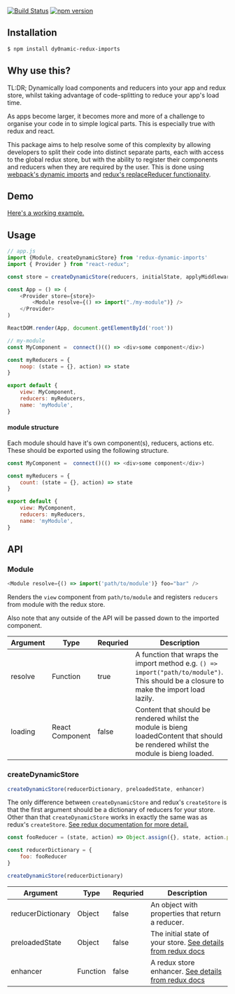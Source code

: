 [![Build Status](https://travis-ci.org/jpgorman/dynamic-redux-imports.svg?branch=master)](https://travis-ci.org/jpgorman/dynamic-redux-imports)
[![npm version](https://badge.fury.io/js/dynamic-redux-imports.svg)](https://badge.fury.io/js/dynamic-redux-imports)

## Installation

```sh
$ npm install dy0namic-redux-imports
```

## Why use this?

TL:DR; Dynamically load components and reducers into your app and redux store, whilst taking advantage of code-splitting to reduce your app's load time.

As apps become larger, it becomes more and more of a challenge to organise your code in to simple logical parts. This is especially true with redux and react.

This package aims to help resolve some of this complexity by allowing developers to split their code into distinct separate parts, each with access to the global redux store, but with the ability to register their components and reducers when they are required by the user. This is done using [webpack's dynamic imports](https://webpack.js.org/guides/code-splitting/#dynamic-imports) and [redux's replaceReducer functionality](https://reduxjs.org/api/store#replacereducer-next-reducer).

## Demo

[Here's a working example.](https://codesandbox.io/s/znx199wpmp)

## Usage
```js
// app.js
import {Module, createDynamicStore} from 'redux-dynamic-imports'
import { Provider } from "react-redux";

const store = createDynamicStore(reducers, initialState, applyMiddleware);

const App = () => (
    <Provider store={store}>
        <Module resolve={() => import("./my-module")} />
    </Provider>
)

ReactDOM.render(App, document.getElementById('root'))

// my-module
const MyComponent =  connect()(() => <div>some component</div>)

const myReducers = {
    noop: (state = {}, action) => state
}

export default {
    view: MyComponent,
    reducers: myReducers,
    name: 'myModule',
}
```

#### module structure
Each module should have it's own component(s), reducers, actions etc. These should be exported using the following structure.

```js
const MyComponent =  connect()(() => <div>some component</div>)

const myReducers = {
    count: (state = {}, action) => state
}

export default {
    view: MyComponent,
    reducers: myReducers,
    name: 'myModule',
}
```


## API

### Module

```js
<Module resolve={() => import('path/to/module')} foo="bar" />
```

Renders the `view` component from `path/to/module` and registers `reducers` from module with the redux store.

Also note that any outside of the API will be passed down to the imported component.

| Argument       | Type     | Requried | Description                                                                                                                                                                                                                                                                |
| -------------- | -------- | -------- | -------------------------------------------------------------------------------------------------------------------------------------------------------------------------------------------------------------------------------------------------------------------------- |
| resolve           | Function   | true     | A function that wraps the import  method e.g. `() => import("path/to/module")`. This should be a closure to make the import load lazily.                    |
| loading           | React Component   | false     | Content that should be rendered whilst the module is bieng loadedContent that should be rendered whilst the module is bieng loaded. |

### createDynamicStore

```js
createDynamicStore(reducerDictionary, preloadedState, enhancer)
```

The only difference between `createDynamicStore` and redux's `createStore` is that the first argument should be a dictionary of reducers for your store. Other than that `createDynamicStore` works in exactly the same was as redux's `createStore`.  [See redux documentation for more detail.](https://redux.js.org/api/createstore)

```js
const fooReducer = (state, action) => Object.assign({}, state, action.payload)

const reducerDictionary = {
    foo: fooReducer
}

createDynamicStore(reducerDictionary)
```

| Argument       | Type     | Requried | Description                                                                                                                                                                                                                                                                |
| -------------- | -------- | -------- | -------------------------------------------------------------------------------------------------------------------------------------------------------------------------------------------------------------------------------------------------------------------------- |
| reducerDictionary           | Object   | false     |  An object with properties that return a reducer.                    |
| preloadedState           | Object   | false     | The initial state of your store. [See details from redux docs](https://redux.js.org/api/createstore)                        |
| enhancer           | Function   | false     | A redux store enhancer. [See details from redux docs](https://redux.js.org/api/createstore)                     |
